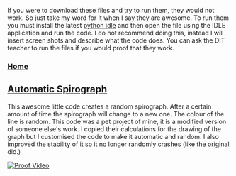 If you were to download these files and try to run them, they would not work. So just take my word for it when I say they are awesome. To run them you must install the latest [python idle](https://www.python.org/downloads/) and then open the file using the IDLE application and run the code.
I do not recommend doing this, instead I will insert screen shots and describe what the code does.
You can ask the DIT teacher to run the files if you would proof that they work.

### [Home](../index.md)

## [Automatic Spirograph](https://github.com/emjayking/My-Portfolio/blob/master/python/autospiro.py)
This awesome little code creates a random spirograph. After a certain amount of time the spirograph will change to a new one. The colour of the line is random. This code was a pet project of mine, it is a modified version of someone else's work. I copied their calculations for the drawing of the graph but I customised the code to make it automatic and random. I also improved the stability of it so it no longer randomly crashes (like the original did.)

[![Proof Video](https://www.youtube.com/embed/qh6GBpz03zE)](https://www.youtube.com/watch?v=qh6GBpz03zE)
